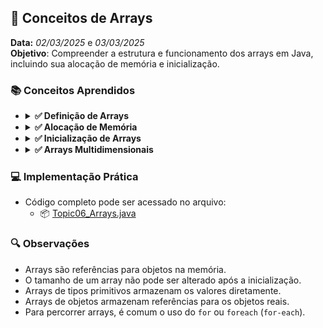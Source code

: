 ## 📌 Conceitos de Arrays
**Data:** _02/03/2025_ e _03/03/2025_   
**Objetivo**: Compreender a estrutura e funcionamento dos arrays em Java, incluindo sua alocação de memória e inicialização.

### 📚 Conceitos Aprendidos

- <details>
    <summary><b>✅ Definição de Arrays </b></summary>

  - Um **array** é uma estrutura que armazena vários elementos do **mesmo tipo**.
  - Ele é um **objeto** que referencia um bloco contíguo de memória.
  - O tamanho do array é **fixo** após a sua criação.

  - Exemplo:
    ```java
    int[] numbers = {1, 2, 3, 4, 5};
    ```
  </details>

- <details>
    <summary><b>✅ Alocação de Memória </b></summary>

  - Quando um array é criado, o Java aloca um bloco contíguo de memória para armazenar seus elementos.
  - O nome do array é uma **referência** ao objeto que armazena os elementos.
  - Arrays de **tipos primitivos** armazenam diretamente os valores.
  - Arrays de **objetos** armazenam **referências** aos objetos.

  - Exemplo de array de objetos:
    ```java
    String[] names = new String[3]; // Array de Strings inicializado com null
    names[0] = "Goku"; // Agora a posição 0 referencia um objeto String
    ```
  </details>

- <details>
    <summary><b>✅ Inicialização de Arrays </b></summary>

  - Um array pode ser inicializado de diferentes formas:
    - Declaração com valores:
      ```java
      int[] ages = {21, 15, 11};
      ```
    - Declaração com tamanho fixo:
      ```java
      int[] numbers = new int[3]; // Inicializado com valores padrão (0 para inteiros)
      ```
    - Declaração e inicialização separadas:
      ```java
      String[] names;
      names = new String[]{"Goku", "Vegeta", "Gohan"};
      ```
  </details>

- <details>
    <summary><b>✅ Arrays Multidimensionais </b></summary>

  - Arrays podem ter mais de uma dimensão (matrizes).
  - Exemplo de um array bidimensional:
    ```java
    int[][] matrix = {
        {1, 2, 3},
        {4, 5, 6},
        {7, 8, 9}
    };
    ```
  - Para acessar elementos:
    ```java
    System.out.println(matrix[1][2]); // Saída: 6
    ```
  </details>

### 💻 Implementação Prática
- Código completo pode ser acessado no arquivo:
  - 📦 [Topic06_Arrays.java](https://github.com/DevDeividMoura/maratona-java/blob/main/src/com/devdeividmoura/maratonajava/introduction/Topic06_Arrays.java)

### 🔍 Observações
- Arrays são referências para objetos na memória.
- O tamanho de um array não pode ser alterado após a inicialização.
- Arrays de tipos primitivos armazenam os valores diretamente.
- Arrays de objetos armazenam referências para os objetos reais.
- Para percorrer arrays, é comum o uso do `for` ou `foreach` (`for-each`).